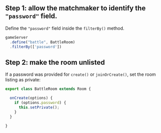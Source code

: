 ## Step 1: allow the matchmaker to identify the `"password"` field.

Define the `"password"` field inside the `filterBy()` method.

```typescript
gameServer
  .define("battle", BattleRoom)
  .filterBy(['password'])
```


## Step 2: make the room unlisted

If a password was provided for `create()` or `joinOrCreate()`, set the room listing as private:

```typescript
export class BattleRoom extends Room {

  onCreate(options) {
    if (options.password) {
      this.setPrivate();
    }
  }

}
```
